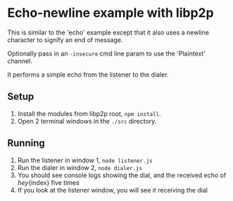 # Echo-newline example with libp2p

This is similar to the 'echo' example except that it also uses a newline character to signify an end of message.

Optionally pass in an `-insecure` cmd line param to use the 'Plaintext' channel.

It performs a simple echo from the listener to the dialer.

## Setup
1. Install the modules from libp2p root, `npm install`.
2. Open 2 terminal windows in the `./src` directory.

## Running
1. Run the listener in window 1, `node listener.js`
2. Run the dialer in window 2, `node dialer.js`
3. You should see console logs showing the dial, and the received echo of _hey_{index} five times
4. If you look at the listener window, you will see it receiving the dial
